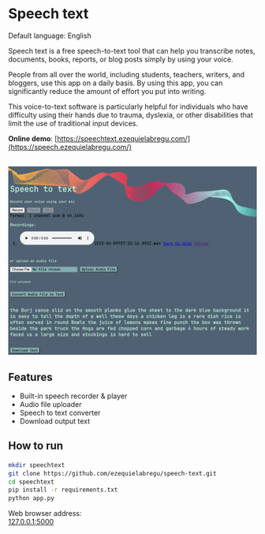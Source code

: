 # Speech text

Default language: English

Speech text is a free speech-to-text tool that can help you transcribe notes, documents, books, reports, or blog posts simply by using your voice.

People from all over the world, including students, teachers, writers, and bloggers, use this app on a daily basis. By using this app, you can significantly reduce the amount of effort you put into writing.

This voice-to-text software is particularly helpful for individuals who have difficulty using their hands due to trauma, dyslexia, or other disabilities that limit the use of traditional input devices.

**Online demo**:
[https://speechtext.ezequielabregu.com/](https://speech.ezequielabregu.com/)

&nbsp;
![Speech Text](/static/speechtext_demo.png)

## Features

- Built-in speech recorder & player
- Audio file uploader
- Speech to text converter
- Download output text
  
## How to run

```bash
mkdir speechtext
git clone https://github.com/ezequielabregu/speech-text.git
cd speechtext
pip install -r requirements.txt
python app.py
```

Web browser address:\
[127.0.0.1:5000](http://127.0.0.1:5000/)
